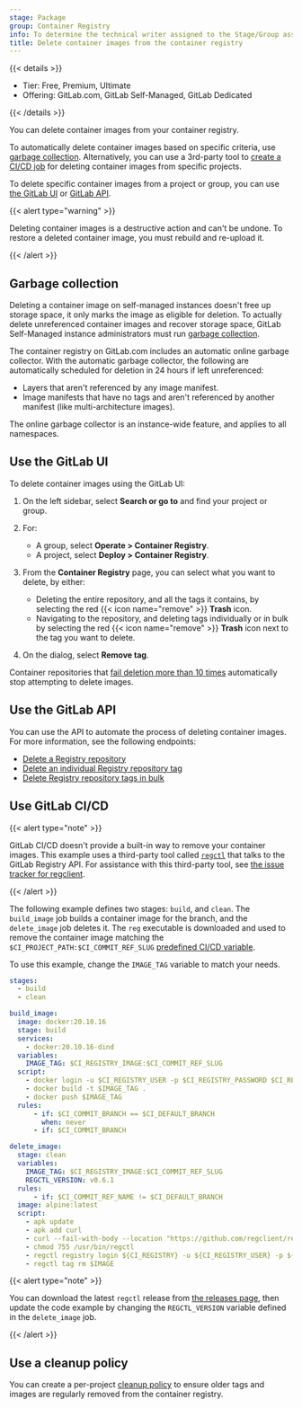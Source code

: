 ```yaml
---
stage: Package
group: Container Registry
info: To determine the technical writer assigned to the Stage/Group associated with this page, see https://handbook.gitlab.com/handbook/product/ux/technical-writing/#assignments
title: Delete container images from the container registry
---
```


{{< details >}}

- Tier: Free, Premium, Ultimate
- Offering: GitLab.com, GitLab Self-Managed, GitLab Dedicated

{{< /details >}}

You can delete container images from your container registry.

To automatically delete container images based on specific criteria, use [garbage collection](#garbage-collection).
Alternatively, you can use a 3rd-party tool to [create a CI/CD job](#use-gitlab-cicd)
for deleting container images from specific projects.

To delete specific container images from a project or group, you can use [the GitLab UI](#use-the-gitlab-ui)
or [GitLab API](#use-the-gitlab-api).

{{< alert type="warning" >}}

Deleting container images is a destructive action and can't be undone. To restore
a deleted container image, you must rebuild and re-upload it.

{{< /alert >}}

## Garbage collection

Deleting a container image on self-managed instances doesn't free up storage space, it only marks the image
as eligible for deletion. To actually delete unreferenced container images and recover storage space, GitLab Self-Managed instance administrators
must run [garbage collection](../../../administration/packages/container_registry.md#container-registry-garbage-collection).

The container registry on GitLab.com includes an automatic online garbage
collector.
With the automatic garbage collector, the following are automatically scheduled
for deletion in 24 hours if left unreferenced:

- Layers that aren't referenced by any image manifest.
- Image manifests that have no tags and aren't referenced by another manifest (like multi-architecture images).

The online garbage collector is an instance-wide feature, and applies to all namespaces.

## Use the GitLab UI

To delete container images using the GitLab UI:

1. On the left sidebar, select **Search or go to** and find your project or group.
1. For:
   - A group, select **Operate > Container Registry**.
   - A project, select **Deploy > Container Registry**.
1. From the **Container Registry** page, you can select what you want to delete,
   by either:

   - Deleting the entire repository, and all the tags it contains, by selecting
     the red {{< icon name="remove" >}} **Trash** icon.
   - Navigating to the repository, and deleting tags individually or in bulk
     by selecting the red {{< icon name="remove" >}} **Trash** icon next to the tag you want
     to delete.

1. On the dialog, select **Remove tag**.

Container repositories that [fail deletion more than 10 times](../../../administration/packages/container_registry.md#max-retries-for-deleting-container-images)
automatically stop attempting to delete images.

## Use the GitLab API

You can use the API to automate the process of deleting container images. For more
information, see the following endpoints:

- [Delete a Registry repository](../../../api/container_registry.md#delete-registry-repository)
- [Delete an individual Registry repository tag](../../../api/container_registry.md#delete-a-registry-repository-tag)
- [Delete Registry repository tags in bulk](../../../api/container_registry.md#delete-registry-repository-tags-in-bulk)

## Use GitLab CI/CD

{{< alert type="note" >}}

GitLab CI/CD doesn't provide a built-in way to remove your container images. This example uses a
third-party tool called [`regctl`](https://github.com/regclient/regclient) that talks to the GitLab Registry API.
For assistance with this third-party tool, see [the issue tracker for regclient](https://github.com/regclient/regclient/issues).

{{< /alert >}}

The following example defines two stages: `build`, and `clean`. The `build_image` job builds a container
image for the branch, and the `delete_image` job deletes it. The `reg` executable is downloaded and used to
remove the container image matching the `$CI_PROJECT_PATH:$CI_COMMIT_REF_SLUG`
[predefined CI/CD variable](../../../ci/variables/predefined_variables.md).

To use this example, change the `IMAGE_TAG` variable to match your needs.

```yaml
stages:
  - build
  - clean

build_image:
  image: docker:20.10.16
  stage: build
  services:
    - docker:20.10.16-dind
  variables:
    IMAGE_TAG: $CI_REGISTRY_IMAGE:$CI_COMMIT_REF_SLUG
  script:
    - docker login -u $CI_REGISTRY_USER -p $CI_REGISTRY_PASSWORD $CI_REGISTRY
    - docker build -t $IMAGE_TAG .
    - docker push $IMAGE_TAG
  rules:
      - if: $CI_COMMIT_BRANCH == $CI_DEFAULT_BRANCH
        when: never
      - if: $CI_COMMIT_BRANCH

delete_image:
  stage: clean
  variables:
    IMAGE_TAG: $CI_REGISTRY_IMAGE:$CI_COMMIT_REF_SLUG
    REGCTL_VERSION: v0.6.1
  rules:
      - if: $CI_COMMIT_REF_NAME != $CI_DEFAULT_BRANCH
  image: alpine:latest
  script:
    - apk update
    - apk add curl
    - curl --fail-with-body --location "https://github.com/regclient/regclient/releases/download/${REGCTL_VERSION}/regctl-linux-amd64" > /usr/bin/regctl
    - chmod 755 /usr/bin/regctl
    - regctl registry login ${CI_REGISTRY} -u ${CI_REGISTRY_USER} -p ${CI_REGISTRY_PASSWORD}
    - regctl tag rm $IMAGE
```

{{< alert type="note" >}}

You can download the latest `regctl` release from [the releases page](https://github.com/regclient/regclient/releasess), then update
the code example by changing the `REGCTL_VERSION` variable defined in the `delete_image` job.

{{< /alert >}}

## Use a cleanup policy

You can create a per-project [cleanup policy](reduce_container_registry_storage.md#cleanup-policy) to ensure older tags and
images are regularly removed from the container registry.
